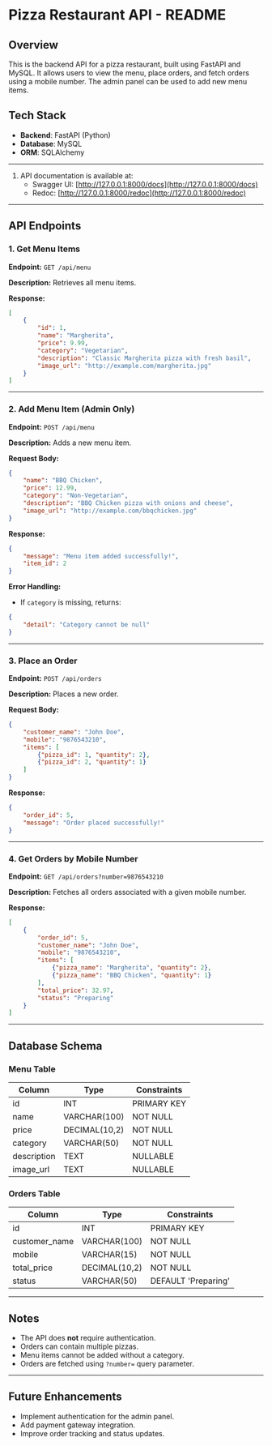 # Pizza Restaurant API - README

## Overview
This is the backend API for a pizza restaurant, built using FastAPI and MySQL. It allows users to view the menu, place orders, and fetch orders using a mobile number. The admin panel can be used to add new menu items.

## Tech Stack
- **Backend**: FastAPI (Python)
- **Database**: MySQL
- **ORM**: SQLAlchemy

---

1. API documentation is available at:
   - Swagger UI: [http://127.0.0.1:8000/docs](http://127.0.0.1:8000/docs)
   - Redoc: [http://127.0.0.1:8000/redoc](http://127.0.0.1:8000/redoc)

---

## API Endpoints

### 1. Get Menu Items
**Endpoint:** `GET /api/menu`

**Description:** Retrieves all menu items.

**Response:**
```json
[
    {
        "id": 1,
        "name": "Margherita",
        "price": 9.99,
        "category": "Vegetarian",
        "description": "Classic Margherita pizza with fresh basil",
        "image_url": "http://example.com/margherita.jpg"
    }
]
```

---

### 2. Add Menu Item (Admin Only)
**Endpoint:** `POST /api/menu`

**Description:** Adds a new menu item.

**Request Body:**
```json
{
    "name": "BBQ Chicken",
    "price": 12.99,
    "category": "Non-Vegetarian",
    "description": "BBQ Chicken pizza with onions and cheese",
    "image_url": "http://example.com/bbqchicken.jpg"
}
```

**Response:**
```json
{
    "message": "Menu item added successfully!",
    "item_id": 2
}
```

**Error Handling:**
- If `category` is missing, returns:
```json
{
    "detail": "Category cannot be null"
}
```

---

### 3. Place an Order
**Endpoint:** `POST /api/orders`

**Description:** Places a new order.

**Request Body:**
```json
{
    "customer_name": "John Doe",
    "mobile": "9876543210",
    "items": [
        {"pizza_id": 1, "quantity": 2},
        {"pizza_id": 2, "quantity": 1}
    ]
}
```

**Response:**
```json
{
    "order_id": 5,
    "message": "Order placed successfully!"
}
```

---

### 4. Get Orders by Mobile Number
**Endpoint:** `GET /api/orders?number=9876543210`

**Description:** Fetches all orders associated with a given mobile number.

**Response:**
```json
[
    {
        "order_id": 5,
        "customer_name": "John Doe",
        "mobile": "9876543210",
        "items": [
            {"pizza_name": "Margherita", "quantity": 2},
            {"pizza_name": "BBQ Chicken", "quantity": 1}
        ],
        "total_price": 32.97,
        "status": "Preparing"
    }
]
```

---

## Database Schema
### Menu Table
| Column      | Type         | Constraints  |
|------------|-------------|-------------|
| id         | INT         | PRIMARY KEY |
| name       | VARCHAR(100) | NOT NULL    |
| price      | DECIMAL(10,2) | NOT NULL    |
| category   | VARCHAR(50)  | NOT NULL    |
| description | TEXT        | NULLABLE    |
| image_url  | TEXT        | NULLABLE    |

### Orders Table
| Column        | Type         | Constraints  |
|--------------|-------------|-------------|
| id           | INT         | PRIMARY KEY |
| customer_name | VARCHAR(100) | NOT NULL   |
| mobile       | VARCHAR(15)  | NOT NULL   |
| total_price  | DECIMAL(10,2) | NOT NULL   |
| status       | VARCHAR(50)  | DEFAULT 'Preparing' |

---

## Notes
- The API does **not** require authentication.
- Orders can contain multiple pizzas.
- Menu items cannot be added without a category.
- Orders are fetched using `?number=` query parameter.

---

## Future Enhancements
- Implement authentication for the admin panel.
- Add payment gateway integration.
- Improve order tracking and status updates.